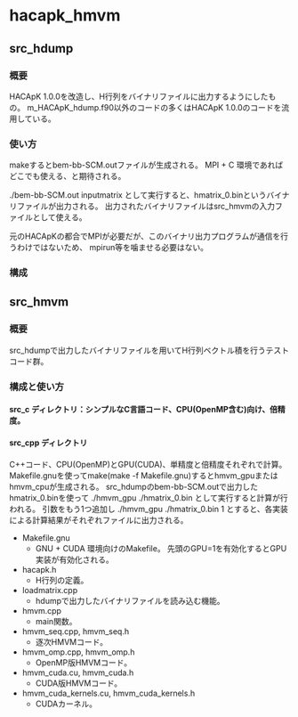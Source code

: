 # hacapk_hmvm

## src_hdump
### 概要
HACApK 1.0.0を改造し、H行列をバイナリファイルに出力するようにしたもの。
m_HACApK_hdump.f90以外のコードの多くはHACApK 1.0.0のコードを流用している。
### 使い方
makeするとbem-bb-SCM.outファイルが生成される。
MPI + C 環境であればどこでも使える、と期待される。

./bem-bb-SCM.out inputmatrix
として実行すると、hmatrix_0.binというバイナリファイルが出力される。
出力されたバイナリファイルはsrc_hmvmの入力ファイルとして使える。

元のHACApKの都合でMPIが必要だが、このバイナリ出力プログラムが通信を行うわけではないため、
mpirun等を噛ませる必要はない。

### 構成

## src_hmvm
### 概要
src_hdumpで出力したバイナリファイルを用いてH行列ベクトル積を行うテストコード群。
### 構成と使い方
#### src_c ディレクトリ：シンプルなC言語コード、CPU(OpenMP含む)向け、倍精度。

#### src_cpp ディレクトリ
C++コード、CPU(OpenMP)とGPU(CUDA)、単精度と倍精度それぞれで計算。
Makefile.gnuを使ってmake(make -f Makefile.gnu)するとhmvm_gpuまたはhmvm_cpuが生成される。
src_hdumpのbem-bb-SCM.outで出力したhmatrix_0.binを使って
./hmvm_gpu ./hmatrix_0.bin
として実行すると計算が行われる。
引数をもう1つ追加し
./hmvm_gpu ./hmatrix_0.bin 1
とすると、各実装による計算結果がそれぞれファイルに出力される。

- Makefile.gnu
  - GNU + CUDA 環境向けのMakefile。
    先頭のGPU=1を有効化するとGPU実装が有効化される。
- hacapk.h
  - H行列の定義。
- loadmatrix.cpp
  - hdumpで出力したバイナリファイルを読み込む機能。
- hmvm.cpp
  - main関数。
- hmvm_seq.cpp, hmvm_seq.h
  - 逐次HMVMコード。
- hmvm_omp.cpp, hmvm_omp.h
  - OpenMP版HMVMコード。
- hmvm_cuda.cu, hmvm_cuda.h
  - CUDA版HMVMコード。
- hmvm_cuda_kernels.cu, hmvm_cuda_kernels.h
  - CUDAカーネル。


